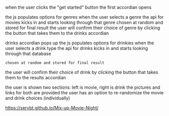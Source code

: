 when the user clicks the "get started" button the first accordian opens 
     
the js populates options for genres 
when the user selects a genre the api for movies kicks in and starts looking through that genre 
    chosen at random and stored for final result 
the user will confirm their choice of genre by clicking the button that takes them to the drinks accordian 

drinks accordian pops up 
the js populates options for drinkies 
when the user selects a drink type the api for drinks kicks in and starts looking through that database 
    
    chosen at random and stored for final result 
the user will confirm their choice of drink by clicking the button that takes them to the results accordian 

the user is shown two sections: left is movie, right is drink 
    the pictures and links for both are provided 
the user has an option to re-randomize the movie and drink choices (individually) 


https://servbt.github.io/Mix-up-Movie-Night/

